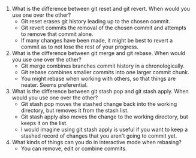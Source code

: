 1. What is the difference between git reset and git revert. When would you use one over the other?
	- Git reset erases git history leading up to the chosen commit.
	- Git revert commits the removal of the chosen commit and attempts to remove that commit alone.
	- If many changes have been made, it might be best to revert a commit as to not lose the rest of your progress.
2. What is the difference between git merge and git rebase. When would you use one over the other?
	- Git merge combines branches commit history in a chronologically.
	- Git rebase combines smaller commits into one larger commit chunk.
	- You might rebase when working with others, so that things are neater. Seems preferential.
3. What is the difference between git stash pop and git stash apply. When would you use one over the other?
	- Git stash pop moves the stashed change back into the working directory, but removes it from the stash list.
	- Git stash apply also moves the change to the working directory, but keeps it on the list.
	- I would imagine using git stash apply is useful if you want to keep a stashed record of changes that you aren't going to commit yet.
4. What kinds of things can you do in interactive mode when rebasing?
	- You can remove, edit or combine commits.